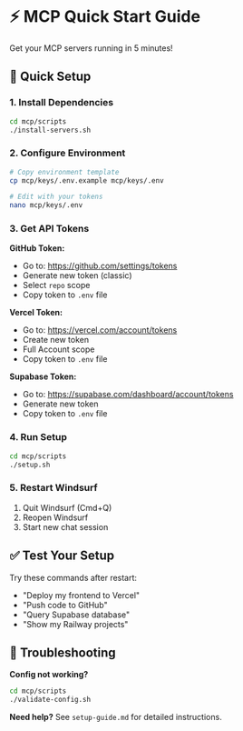 # ⚡ MCP Quick Start Guide

Get your MCP servers running in 5 minutes!

## 🚀 Quick Setup

### 1. Install Dependencies
```bash
cd mcp/scripts
./install-servers.sh
```

### 2. Configure Environment
```bash
# Copy environment template
cp mcp/keys/.env.example mcp/keys/.env

# Edit with your tokens
nano mcp/keys/.env
```

### 3. Get API Tokens

**GitHub Token:**
- Go to: https://github.com/settings/tokens
- Generate new token (classic)
- Select `repo` scope
- Copy token to `.env` file

**Vercel Token:**
- Go to: https://vercel.com/account/tokens
- Create new token
- Full Account scope
- Copy token to `.env` file

**Supabase Token:**
- Go to: https://supabase.com/dashboard/account/tokens
- Generate new token
- Copy token to `.env` file

### 4. Run Setup
```bash
cd mcp/scripts
./setup.sh
```

### 5. Restart Windsurf
1. Quit Windsurf (Cmd+Q)
2. Reopen Windsurf
3. Start new chat session

## ✅ Test Your Setup

Try these commands after restart:
- "Deploy my frontend to Vercel"
- "Push code to GitHub"
- "Query Supabase database"
- "Show my Railway projects"

## 🔧 Troubleshooting

**Config not working?**
```bash
cd mcp/scripts
./validate-config.sh
```

**Need help?** See `setup-guide.md` for detailed instructions.
